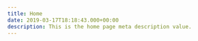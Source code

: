 ```yaml
---
title: Home
date: 2019-03-17T18:18:43.000+00:00
description: This is the home page meta description value.
---
```

